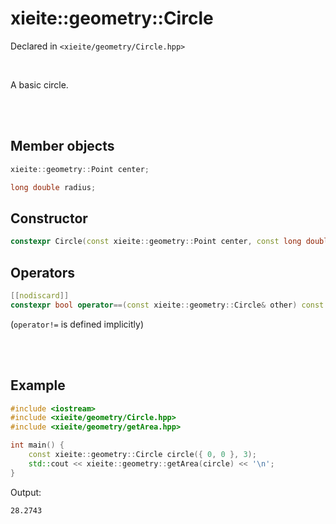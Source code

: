 # xieite::geometry::Circle
Declared in `<xieite/geometry/Circle.hpp>`

<br/>

A basic circle.

<br/><br/>

## Member objects
```cpp
xieite::geometry::Point center;
```
```cpp
long double radius;
```

## Constructor
```cpp
constexpr Circle(const xieite::geometry::Point center, const long double radius) noexcept;
```

## Operators
```cpp
[[nodiscard]]
constexpr bool operator==(const xieite::geometry::Circle& other) const noexcept;
```
(`operator!=` is defined implicitly)

<br/><br/>

## Example
```cpp
#include <iostream>
#include <xieite/geometry/Circle.hpp>
#include <xieite/geometry/getArea.hpp>

int main() {
	const xieite::geometry::Circle circle({ 0, 0 }, 3);
	std::cout << xieite::geometry::getArea(circle) << '\n';
}
```
Output:
```
28.2743
```
